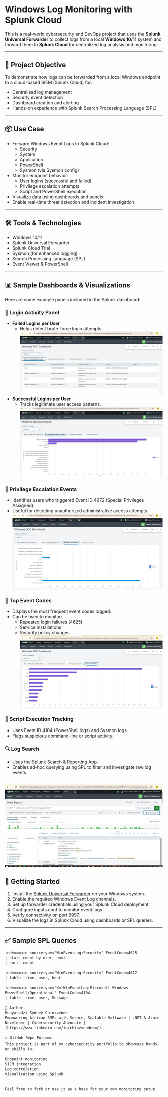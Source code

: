 # Windows Log Monitoring with Splunk Cloud

This is a real-world cybersecurity and DevOps project that uses the **Splunk Universal Forwarder** to collect logs from a local **Windows 10/11** system and forward them to **Splunk Cloud** for centralized log analysis and monitoring.

---

## 🎯 Project Objective

To demonstrate how logs can be forwarded from a local Windows endpoint to a cloud-based SIEM (Splunk Cloud) for:

- Centralized log management  
- Security event detection  
- Dashboard creation and alerting  
- Hands-on experience with Splunk Search Processing Language (SPL)

---

## 📦 Use Case

- Forward Windows Event Logs to Splunk Cloud:
  - Security
  - System
  - Application
  - PowerShell
  - Sysmon (via Sysmon config)
- Monitor endpoint behavior:
  - User logins (successful and failed)
  - Privilege escalation attempts
  - Script and PowerShell execution
- Visualize data using dashboards and panels
- Enable real-time threat detection and incident investigation

---

## 🛠️ Tools & Technologies

- Windows 10/11
- Splunk Universal Forwarder
- Splunk Cloud Trial
- Sysmon (for enhanced logging)
- Search Processing Language (SPL)
- Event Viewer & PowerShell

---

## 📊 Sample Dashboards & Visualizations

Here are some example panels included in the Splunk dashboard:

### 🔐 Login Activity Panel

- **Failed Logins per User**
  - Helps detect brute-force login attempts.
  ![Failed Logins](screenshots/Failed%20Logins.JPG)
- **Successful Logins per User**
  - Tracks legitimate user access patterns.
    ![Successful Logins](screenshots/Successful%20Logins%20by%20user.JPG)

### 🚨 Privilege Escalation Events

- Identifies users who triggered Event ID 4672 (Special Privileges Assigned).
- Useful for detecting unauthorized administrative access attempts.
  ![Priviledge Escalation](screenshots/Priviledge%20Escalation%20Events.JPG)

### 🔢 Top Event Codes

- Displays the most frequent event codes logged.
- Can be used to monitor:
  - Repeated login failures (4625)
  - Service installations
  - Security policy changes
![Top Events](screenshots/Top%20Event%20Codes.JPG)
    

### 🧠 Script Execution Tracking

- Uses Event ID 4104 (PowerShell logs) and Sysmon logs.
- Flags suspicious command-line or script activity.

### 🔍 Log Search

- Uses the Splunk Search & Reporting App.
- Enables ad-hoc querying using SPL to filter and investigate raw log events.

![Top Events](screenshots/LogSearches.JPG)
---

## 🚀 Getting Started

1. Install the [Splunk Universal Forwarder](https://www.splunk.com/en_us/download/universal-forwarder.html) on your Windows system.
2. Enable the required Windows Event Log channels.
3. Set up forwarder credentials using your Splunk Cloud deployment.
4. Configure inputs.conf to monitor event logs.
5. Verify connectivity on port 9997.
6. Visualize the logs in Splunk Cloud using dashboards or SPL queries.

---

## ✅ Sample SPL Queries

```spl
index=main sourcetype="WinEventLog:Security" EventCode=4625
| stats count by user, host
| sort -count

index=main sourcetype="WinEventLog:Security" EventCode=4672
| table _time, user, host

index=main sourcetype="XmlWinEventLog:Microsoft-Windows-PowerShell/Operational" EventCode=4104
| table _time, user, Message
---
📌 Author
Munyaradzi Sydney Chinzvende
Empowering African SMEs with Secure, Scalable Software | .NET & Azure Developer | Cybersecurity Advocate | (https://www.linkedin.com/in/chinzvendesm/)

⭐ GitHub Repo Purpose
This project is part of my cybersecurity portfolio to showcase hands-on skills in:

Endpoint monitoring
SIEM integration
Log correlation
Visualization using Splunk


Feel free to fork or use it as a base for your own monitoring setup.
